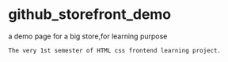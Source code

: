 # github_storefront_demo
a demo page for a big store,for learning purpose
```
The very 1st semester of HTML css frontend learning project.
```
